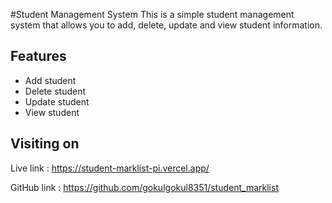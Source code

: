 #Student Management System
This is a simple student management system that allows you to add, delete, update and view student information.

## Features
- Add student
- Delete student
- Update student
- View student

## Visiting on

Live link : https://student-marklist-pi.vercel.app/

GitHub link : https://github.com/gokulgokul8351/student_marklist

